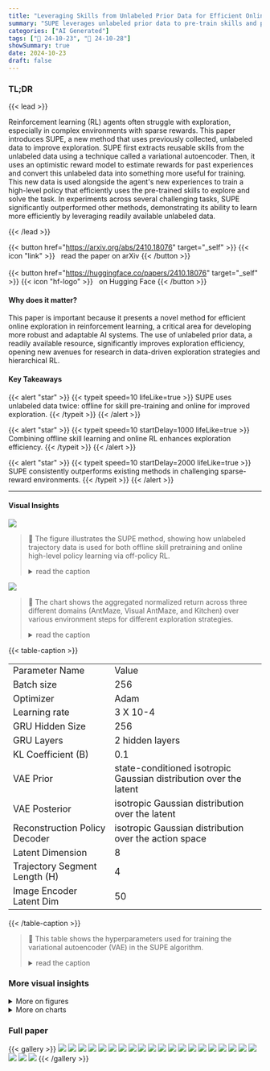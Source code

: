 ```yaml
---
title: "Leveraging Skills from Unlabeled Prior Data for Efficient Online Exploration"
summary: "SUPE leverages unlabeled prior data to pre-train skills and pseudo-label trajectories for efficient online RL exploration, significantly outperforming existing methods on challenging tasks."
categories: ["AI Generated"]
tags: ["🔖 24-10-23", "🤗 24-10-28"]
showSummary: true
date: 2024-10-23
draft: false
---
```


### TL;DR


{{< lead >}}

Reinforcement learning (RL) agents often struggle with exploration, especially in complex environments with sparse rewards. This paper introduces SUPE, a new method that uses previously collected, unlabeled data to improve exploration.  SUPE first extracts reusable skills from the unlabeled data using a technique called a variational autoencoder. Then, it uses an optimistic reward model to estimate rewards for past experiences and convert this unlabeled data into something more useful for training. This new data is used alongside the agent's new experiences to train a high-level policy that efficiently uses the pre-trained skills to explore and solve the task. In experiments across several challenging tasks, SUPE significantly outperformed other methods, demonstrating its ability to learn more efficiently by leveraging readily available unlabeled data.

{{< /lead >}}


{{< button href="https://arxiv.org/abs/2410.18076" target="_self" >}}
{{< icon "link" >}} &nbsp; read the paper on arXiv
{{< /button >}}
<br><br>
{{< button href="https://huggingface.co/papers/2410.18076" target="_self" >}}
{{< icon "hf-logo" >}} &nbsp; on Hugging Face
{{< /button >}}

#### Why does it matter?
This paper is important because it presents a novel method for efficient online exploration in reinforcement learning, a critical area for developing more robust and adaptable AI systems.  The use of unlabeled prior data, a readily available resource, significantly improves exploration efficiency, opening new avenues for research in data-driven exploration strategies and hierarchical RL.
#### Key Takeaways

{{< alert "star" >}}
{{< typeit speed=10 lifeLike=true >}} SUPE uses unlabeled data twice: offline for skill pre-training and online for improved exploration. {{< /typeit >}}
{{< /alert >}}

{{< alert "star" >}}
{{< typeit speed=10 startDelay=1000 lifeLike=true >}} Combining offline skill learning and online RL enhances exploration efficiency. {{< /typeit >}}
{{< /alert >}}

{{< alert "star" >}}
{{< typeit speed=10 startDelay=2000 lifeLike=true >}} SUPE consistently outperforms existing methods in challenging sparse-reward environments. {{< /typeit >}}
{{< /alert >}}

------
#### Visual Insights



![](figures/figures_2_0.png)

> 🔼 The figure illustrates the SUPE method, showing how unlabeled trajectory data is used for both offline skill pretraining and online high-level policy learning via off-policy RL.
> <details>
> <summary>read the caption</summary>
> Figure 1: SUPE utilizes unlabeled trajectory data twice, both for offline unsupervised skill pretraining and for online high-level policy learning using RL. Left: in the offline pretraining phase (Stage 1), we unsupervisedly learn both a trajectory segment encoder (a) and a low-level latent conditioned skill policy (b) via a behavior cloning objective where the policy is optimized to reconstruct the action in the trajectory segment. Right: in the online exploration phase (Stage 2), the pretrained trajectory segment encoder (a) and an optimistic reward module (d) are used to pseudo-label the prior data and transform it into high-level trajectories (f) that can be readily consumed by a high-level off-policy RL agent. Leveraging these offline trajectories and the online replay buffer (e), we learn a high-level policy (c) that picks the pretrained low-level skills online to explore in the environment. Finally, the observed transitions and reward values are used to update the optimistic reward module and the online replay buffer.
> </details>





![](charts/charts_8_0.png)

> 🔼 The chart shows the aggregated normalized return across three different domains (AntMaze, Visual AntMaze, and Kitchen) over various environment steps for different exploration strategies.
> <details>
> <summary>read the caption</summary>
> Figure 3: Aggregated normalized return across three different domains. Ours achieves the best performance through training on all three domains. ExPLORe achieves strong later stage performance on AntMaze, but struggles in high-dimensional Visual AntMaze and Kitchen tasks. Online w/ HILP Skills and HILP w/ Offline Data achieve decent initial return on Kitchen, but struggle to learn in all three domains. Online w/ Trajectory Skills consistently underperforms Ours across all three environments. Diffusion BC + JSRL learns reasonably well in Kitchen, but performs much worse in AntMaze and Visual AntMaze. Online does not perform competitively at any stage of exploration. Section 5.2 contains details on the baselines we compare with. Each curve is an average over 8 seeds. For AntMaze, we aggregate over 3 maze layouts and 4 goals. For Kitchen, we aggregate over 3 tasks. For Visual AntMaze, we aggregate over 4 goals on one maze layout.
> </details>





{{< table-caption >}}
<br><table id='7' style='font-size:18px'><tr><td>Parameter Name</td><td>Value</td></tr><tr><td>Batch size</td><td>256</td></tr><tr><td>Optimizer</td><td>Adam</td></tr><tr><td>Learning rate</td><td>3 X 10-4</td></tr><tr><td>GRU Hidden Size</td><td>256</td></tr><tr><td>GRU Layers</td><td>2 hidden layers</td></tr><tr><td>KL Coefficient (B)</td><td>0.1</td></tr><tr><td>VAE Prior</td><td>state-conditioned isotropic Gaussian distribution over the latent</td></tr><tr><td>VAE Posterior</td><td>isotropic Gaussian distribution over the latent</td></tr><tr><td>Reconstruction Policy Decoder</td><td>isotropic Gaussian distribution over the action space</td></tr><tr><td>Latent Dimension</td><td>8</td></tr><tr><td>Trajectory Segment Length (H)</td><td>4</td></tr><tr><td>Image Encoder Latent Dim</td><td>50</td></tr></table>{{< /table-caption >}}

> 🔼 This table shows the hyperparameters used for training the variational autoencoder (VAE) in the SUPE algorithm.
> <details>
> <summary>read the caption</summary>
> Table 2: VAE training details.
> </details>



### More visual insights

<details>
<summary>More on figures
</summary>


![](figures/figures_6_0.png)

> 🔼 Figure 2 shows the three challenging sparse-reward environments used in the paper: AntMaze, Kitchen, and Visual AntMaze.
> <details>
> <summary>read the caption</summary>
> Figure 2: We experiment on three challenging, sparse-reward domains: AntMaze, Kitchen, and Visual AntMaze. a): AntMaze (Fu et al., 2020) (state-based) with three different maze layouts (antmaze-medium, antmaze-large, and antmaze-ultra) and the corresponding four goal locations (denoted as the red dots) that we experiment with for each of the layouts; b): Kitchen (Fu et al., 2020) (state-based); c): Visual AntMaze (Park et al., 2023a) with colors added to the floor with local 64 × 64 image observations (e.g., see examples right of the maze). The color of the floor uniquely identifies the ant's position within the maze. For both state-based and visual AntMaze, the ant starts at the bottom-left corner in the beginning of every episode.
> </details>



![](figures/figures_9_0.png)

> 🔼 Figure 2 shows the three challenging sparse-reward environments used in the paper: AntMaze, Kitchen, and Visual AntMaze, illustrating their layouts and observation modalities.
> <details>
> <summary>read the caption</summary>
> Figure 2: We experiment on three challenging, sparse-reward domains: AntMaze, Kitchen, and Visual AntMaze. a): AntMaze (Fu et al., 2020) (state-based) with three different maze layouts (antmaze-medium, antmaze-large, and antmaze-ultra) and the corresponding four goal locations (denoted as the red dots) that we experiment with for each of the layouts; b): Kitchen (Fu et al., 2020) (state-based); c): Visual AntMaze (Park et al., 2023a) with colors added to the floor with local 64 × 64 image observations (e.g., see examples right of the maze). The color of the floor uniquely identifies the ant's position within the maze. For both state-based and visual AntMaze, the ant starts at the bottom-left corner in the beginning of every episode.
> </details>



![](figures/figures_23_0.png)

> 🔼 The figure shows the three challenging sparse-reward environments used in the paper: AntMaze, Kitchen, and Visual AntMaze, illustrating their layouts and observation modalities.
> <details>
> <summary>read the caption</summary>
> Figure 2: We experiment on three challenging, sparse-reward domains: AntMaze, Kitchen, and Visual AntMaze. a): AntMaze (Fu et al., 2020) (state-based) with three different maze layouts (antmaze-medium, antmaze-large, and antmaze-ultra) and the corresponding four goal locations (denoted as the red dots) that we experiment with for each of the layouts; b): Kitchen (Fu et al., 2020) (state-based); c): Visual AntMaze (Park et al., 2023a) with colors added to the floor with local 64 × 64 image observations (e.g., see examples right of the maze). The color of the floor uniquely identifies the ant's position within the maze. For both state-based and visual AntMaze, the ant starts at the bottom-left corner in the beginning of every episode.
> </details>



</details>



<details>
<summary>More on charts
</summary>


![](charts/charts_10_0.png "🔼 Figure 5: Coverage on three different AntMaze mazes, averaged over runs on four goals. Ours has the best coverage performance on the challenging antmaze-ultra, and is only passed by HILP w/ Offline Data on antmaze-large. Online w/ Traj. Skills and Online with HILP Skills struggle to explore after initial learning, and Online and Diffusion BC + JSRL generally perform poorly at all time steps.")

> 🔼 The chart displays the coverage performance of different exploration methods across three AntMaze environments over training time.
> <details>
> <summary>read the caption</summary>
> Figure 5: Coverage on three different AntMaze mazes, averaged over runs on four goals. Ours has the best coverage performance on the challenging antmaze-ultra, and is only passed by HILP w/ Offline Data on antmaze-large. Online w/ Traj. Skills and Online with HILP Skills struggle to explore after initial learning, and Online and Diffusion BC + JSRL generally perform poorly at all time steps.
> </details>


![](charts/charts_19_0.png "🔼 Figure 6: Success rate on Visual AntMaze environment with and without ICVF. Ours works well without ICVF, almost matching the original performance. However, the other baselines Online w/ Trajectory Skills and EXPLORe achieve far worse performance without ICVF, which shows that using offline data both for extracting skills and online learning leads to better utilization of noisy exploration bonuses. Initializing ExPLORe critic with ICVF helps, but does not substantially change performance.")

> 🔼 The chart shows the success rate of different methods on the Visual AntMaze environment with and without using ICVF (a method for learning image/state representations from passive data).
> <details>
> <summary>read the caption</summary>
> Figure 6: Success rate on Visual AntMaze environment with and without ICVF. Ours works well without ICVF, almost matching the original performance. However, the other baselines Online w/ Trajectory Skills and EXPLORe achieve far worse performance without ICVF, which shows that using offline data both for extracting skills and online learning leads to better utilization of noisy exploration bonuses. Initializing ExPLORe critic with ICVF helps, but does not substantially change performance.
> </details>


![](charts/charts_20_0.png "🔼 Figure 7: Normalized return on three AntMaze mazes, comparing Ours with a KL regularized alternative (Ours (KL)). We that Ours consistently outperforms Ours (KL) on all three mazes, with initial learning that is at least as fast and significantly improved asymptotic performance. Only Ours is able to meet or surpass the asymptotic performance of ExPLORe on all mazes.")

> 🔼 The chart compares the performance of the proposed method (Ours) with a KL-regularized version and ExPLORE across three AntMaze environments of varying complexity.
> <details>
> <summary>read the caption</summary>
> Figure 7: Normalized return on three AntMaze mazes, comparing Ours with a KL regularized alternative (Ours (KL)). We that Ours consistently outperforms Ours (KL) on all three mazes, with initial learning that is at least as fast and significantly improved asymptotic performance. Only Ours is able to meet or surpass the asymptotic performance of ExPLORe on all mazes.
> </details>


![](charts/charts_21_0.png "🔼 Figure 8: Success rate by goal location. The addition of online RND in ExPLORe leads to better performance on goals with less offline data coverage, and slightly worse performance on goals well-represented in the dataset. Ours consistently matches are outperforms all other methods on all goals throughout training.")

> 🔼 The chart displays the success rate of different methods across various AntMaze goal locations, illustrating the impact of online RND and the effectiveness of the proposed method.
> <details>
> <summary>read the caption</summary>
> Figure 8: Success rate by goal location. The addition of online RND in ExPLORe leads to better performance on goals with less offline data coverage, and slightly worse performance on goals well-represented in the dataset. Ours consistently matches are outperforms all other methods on all goals throughout training.
> </details>


![](charts/charts_22_0.png "🔼 Figure 9: Coverage for every goal location on three antmaze environments. There is significant variation between goals, and Ours consistently has the best initial coverage performance on 11 of 12 goals. Flattening coverage compared to other methods can be at least partially attributed to having already found the goal, and sucessfully optimizing reaching that goal, rather than continuing to explore after already finding the goal.")

> 🔼 The chart displays the percentage of the maze explored by different methods over time across various goal locations and maze sizes.
> <details>
> <summary>read the caption</summary>
> Figure 9: Coverage for every goal location on three antmaze environments. There is significant variation between goals, and Ours consistently has the best initial coverage performance on 11 of 12 goals. Flattening coverage compared to other methods can be at least partially attributed to having already found the goal, and sucessfully optimizing reaching that goal, rather than continuing to explore after already finding the goal.
> </details>


![](charts/charts_23_0.png "🔼 Figure 10: Data corruption ablation on state-based antmaze-large. Top: The success rate of different methods on these data corruption settings. Bottom: Visualization of the data distribution for each corruption setting. We experiment with two data corruption settings. Our method performs worse than the full data setting but still consistently outperforms all baselines.")

> 🔼 The chart displays the success rate of different reinforcement learning methods on the AntMaze task under two data corruption scenarios (5% data and insufficient coverage), showing the robustness of the proposed method.
> <details>
> <summary>read the caption</summary>
> Figure 10: Data corruption ablation on state-based antmaze-large. Top: The success rate of different methods on these data corruption settings. Bottom: Visualization of the data distribution for each corruption setting. We experiment with two data corruption settings. Our method performs worse than the full data setting but still consistently outperforms all baselines.
> </details>


</details>



### Full paper

{{< gallery >}}
<img src="paper_images/1.png" class="grid-w50 md:grid-w33 xl:grid-w25" />
<img src="paper_images/2.png" class="grid-w50 md:grid-w33 xl:grid-w25" />
<img src="paper_images/3.png" class="grid-w50 md:grid-w33 xl:grid-w25" />
<img src="paper_images/4.png" class="grid-w50 md:grid-w33 xl:grid-w25" />
<img src="paper_images/5.png" class="grid-w50 md:grid-w33 xl:grid-w25" />
<img src="paper_images/6.png" class="grid-w50 md:grid-w33 xl:grid-w25" />
<img src="paper_images/7.png" class="grid-w50 md:grid-w33 xl:grid-w25" />
<img src="paper_images/8.png" class="grid-w50 md:grid-w33 xl:grid-w25" />
<img src="paper_images/9.png" class="grid-w50 md:grid-w33 xl:grid-w25" />
<img src="paper_images/10.png" class="grid-w50 md:grid-w33 xl:grid-w25" />
<img src="paper_images/11.png" class="grid-w50 md:grid-w33 xl:grid-w25" />
<img src="paper_images/12.png" class="grid-w50 md:grid-w33 xl:grid-w25" />
<img src="paper_images/13.png" class="grid-w50 md:grid-w33 xl:grid-w25" />
<img src="paper_images/14.png" class="grid-w50 md:grid-w33 xl:grid-w25" />
<img src="paper_images/15.png" class="grid-w50 md:grid-w33 xl:grid-w25" />
<img src="paper_images/16.png" class="grid-w50 md:grid-w33 xl:grid-w25" />
<img src="paper_images/17.png" class="grid-w50 md:grid-w33 xl:grid-w25" />
<img src="paper_images/18.png" class="grid-w50 md:grid-w33 xl:grid-w25" />
<img src="paper_images/19.png" class="grid-w50 md:grid-w33 xl:grid-w25" />
<img src="paper_images/20.png" class="grid-w50 md:grid-w33 xl:grid-w25" />
<img src="paper_images/21.png" class="grid-w50 md:grid-w33 xl:grid-w25" />
<img src="paper_images/22.png" class="grid-w50 md:grid-w33 xl:grid-w25" />
<img src="paper_images/23.png" class="grid-w50 md:grid-w33 xl:grid-w25" />
{{< /gallery >}}
